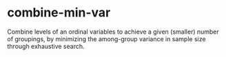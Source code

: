 combine-min-var
===============

Combine levels of an ordinal variables to achieve a given (smaller) number of groupings, by minimizing the among-group variance in sample size through exhaustive search.